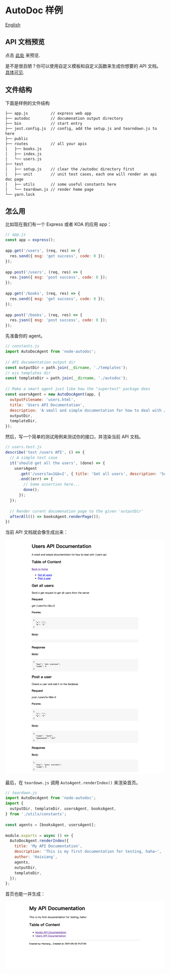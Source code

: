 # AutoDoc 样例

[English](./README.md)

## API 文档预览

点击 [此处](http://yanhaixiang.com/node-autodoc/) 来预览.

是不是很丑陋？你可以使用自定义模板和自定义函数来生成你想要的 API 文档。
[具体可见](https://github.com/Haixiang6123/node-autodoc#render-mode).

## 文件结构

下面是样例的文件结构

```
├── app.js          // express web app
├── autodoc         // documenation output directory
├── bin             // start entry
├── jest.config.js  // config, add the setup.js and tearndown.js to here
├── public
├── routes          // all your apis
│   ├── books.js
│   ├── index.js
│   └── users.js
├── test
│   ├── setup.js    // clear the /autodoc directory first
│   ├── unit        // unit test cases, each one will render an api doc page
│   ├── utils       // some useful constants here
│   └── teardown.js // render home page
└── yarn.lock
```

## 怎么用

比如现在我们有一个 Express 或者 KOA 的应用 app：

```js
// app.js
const app = express();

app.get('/users', (req, res) => {
  res.send({ msg: 'get success', code: 0 });
});

app.post('/users', (req, res) => {
  res.json({ msg: 'post success', code: 0 });
});

app.get('/books', (req, res) => {
  res.send({ msg: 'get success', code: 0 });
});

app.post('/books', (req, res) => {
  res.json({ msg: 'post success', code: 0 });
});
```

先准备你的 agent。

```js
// constants.js
import AutoDocAgent from 'node-autodoc';

// API documentation output dir 
const outputDir = path.join(__dirname, './templates');
// ejs templates dir
const templateDir = path.join(__dirname, './autodoc');

// Make a smart agent just like how the "supertest" package does
const usersAgent = new AutoDocAgent(app, {
  outputFilename: 'users.html',
  title: 'Users API Documentation',
  description: 'A small and simple documentation for how to deal with /users api',
  outputDir,
  templateDir,
});
```

然后，写一个简单的测试用例来测试你的接口，并渲染当前 API 文档。

```js
// users.test.js
describe('test /users API', () => {
  // A simple test case
  it('should get all the users', (done) => {
    usersAgent
      .get('/users?a=1&b=2', { title: 'Get all users', description: 'Send a get request to get all users from the server' })
      .end((err) => {
        // Some assertion here...
        done();
      });
  });

  // Render curent documenation page to the given 'outputDir'
  afterAll(() => booksAgent.renderPage());
})
```

当前 API 文档就会像生成出来：

![](../screenshot/users.png)

最后，在 `teardown.js` 调用 `AutoAgent.renderIndex()` 来渲染首页。

```js
// teardown.js
import AutoDocAgent from 'node-autodoc';
import {
  outputDir, templateDir, usersAgent, booksAgent,
} from './utils/constants';

const agents = [booksAgent, usersAgent];

module.exports = async () => {
  AutoDocAgent.renderIndex({
    title: 'My API Documentation',
    description: 'This is my first documentation for testing, haha~',
    author: 'Haixiang',
    agents,
    outputDir,
    templateDir,
  });
};
```

首页也能一并生成：

![](../screenshot/home.png)
